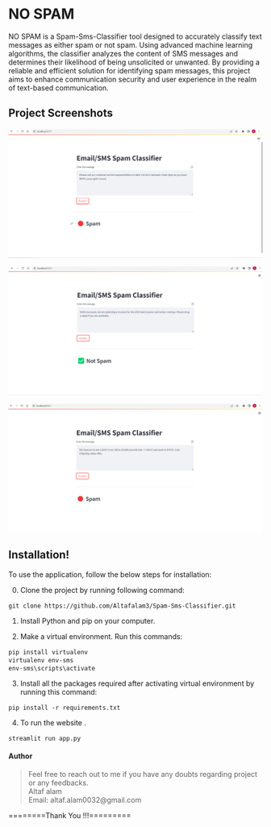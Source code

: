 # NO SPAM

NO SPAM is a Spam-Sms-Classifier tool designed to accurately classify text messages as either spam or not spam. Using advanced machine learning algorithms, the classifier analyzes the content of SMS messages and determines their likelihood of being unsolicited or unwanted. By providing a reliable and efficient solution for identifying spam messages, this project aims to enhance communication security and user experience in the realm of text-based communication.


## Project Screenshots
![NO-SPAM1](assets/Output1.png)

![NO-SPAM2](assets/Output2.png)

![NO-SPAM3](assets/Output3.png)



## Installation!

To use the application, follow the below steps for installation:

0. Clone the project by running following command:
```
git clone https://github.com/Altafalam3/Spam-Sms-Classifier.git
```

1. Install Python and pip on your computer.

2. Make a virtual environment. Run this commands:
```
pip install virtualenv
virtualenv env-sms
env-sms\scripts\activate
```

3. Install all the packages required after activating virtual environment by running this command:
```
pip install -r requirements.txt
```

4. To run the website .
```
streamlit run app.py
```

#### Author

<blockquote>
Feel free to reach out to me if you have any doubts regarding project or any feedbacks.<br/>
Altaf alam<br/>
Email: altaf.alam0032@gmail.com
</blockquote>

========Thank You !!!=========
